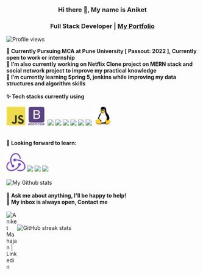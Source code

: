 
<h3 align="center"> Hi there 👋, My name is Aniket</h3>
<h3 align="center">Full Stack Developer | <a target="_blank" href="https://aniketmahajan007.github.io/aniketmahajan.github.io/"><b>My Portfolio</b> </a></h3>

![Profile views](https://gpvc.arturio.dev/aniketmahajan007)

**🔭 Currently Pursuing MCA at Pune University [ Passout: 2022 ], Currently open to work or internship**<br>
**🔭 I’m also currently working on Netflix Clone project on MERN stack and social network project to improve my practical knowledge**<br>
**🌱 I’m currently learning Spring 5, jenkins while improving my data structures and algorithm skills**
<br>
<br>
**✨ Tech stacks currently using** <br>
<br>
<code><a href="https://developer.mozilla.org/en-US/docs/Web/JavaScript" target="_blank"><img height="50" src="https://raw.githubusercontent.com/devicons/devicon/master/icons/javascript/javascript-original.svg"></a></code>
<code><a href="https://getbootstrap.com/" target="_blank"><img height="50" src="https://raw.githubusercontent.com/devicons/devicon/master/icons/bootstrap/bootstrap-plain-wordmark.svg"></a></code>
<code><a href="https://reactjs.org/" target="_blank"><img height="50" src="https://www.vectorlogo.zone/logos/reactjs/reactjs-ar21.svg"></a></code>
<code><a href="https://analytics.google.com/" target="_blank"><img height="50" src="https://www.vectorlogo.zone/logos/google_analytics/google_analytics-ar21.svg"></a></code>
<code><a href="https://git-scm.com/" target="_blank"><img height="50" src="https://www.vectorlogo.zone/logos/git-scm/git-scm-ar21.svg"></a></code>
<code><a href="https://www.mysql.com/" target="_blank"><img height="50" src="https://www.vectorlogo.zone/logos/mysql/mysql-ar21.svg"></a></code>
<code><a href="https://www.sqlite.org/" target="_blank"><img height="50" src="https://www.vectorlogo.zone/logos/sqlite/sqlite-ar21.svg"></a></code>
<code><a href="https://www.json.org/" target="_blank"><img height="50" src="https://www.vectorlogo.zone/logos/json/json-ar21.svg"></a></code>
<code><a href="https://www.linux.org/" target="_blank"><img height="50" src="https://raw.githubusercontent.com/devicons/devicon/master/icons/linux/linux-original.svg"></a></code>
<br>
<br>
<br>
**🌱 Looking forward to learn:** <br>
<br>
<code><a href="https://redux.js.org/" target="_blank"><img height="50" src="https://raw.githubusercontent.com/devicons/devicon/master/icons/redux/redux-original.svg"></a></code>
<code><a href="https://cloud.google.com/" target="_blank"><img height="50" src="https://www.vectorlogo.zone/logos/google_cloud/google_cloud-ar21.svg"></a></code>
<code><a href="https://aws.amazon.com/" target="_blank"><img height="50" src="https://www.vectorlogo.zone/logos/amazon_aws/amazon_aws-ar21.svg"></a></code>
<code><a href="https://spring.io/" target="_blank"><img height="50" src="https://mpng.subpng.com/20180328/ace/kisspng-spring-framework-representational-state-transfer-j-spring-5abb1a637c6711.3394662515222114275096.jpg"></a></code>
<br>
<br>
![My Github stats](https://github-readme-stats.vercel.app/api?username=aniketmahajan007&show_icons=true&hide_border=true)
<br>
<br>
**💬 Ask me about anything, I'll be happy to help!** <br>
**💬 My inbox is always open, Contact me**
<br>
<br>
<a href="https://www.linkedin.com/in/aniket-mahajan-27844313a/" target="_blank">
<img align="left" alt="Aniket Mahajan | Linkedin" width="28px" src="https://upload.wikimedia.org/wikipedia/commons/thumb/e/e9/Linkedin_icon.svg/1024px-Linkedin_icon.svg.png" />
</a>
<br><br>
![GitHub streak stats](https://github-readme-streak-stats.herokuapp.com/?user=aniketmahajan007)  
